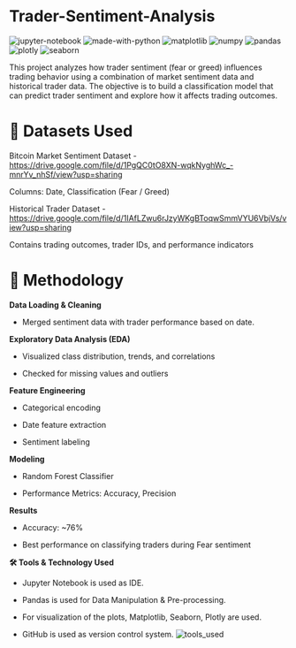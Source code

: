 # Trader-Sentiment-Analysis
![jupyter-notebook](https://github.com/user-attachments/assets/2ca75053-14b0-4b0c-8cbe-f6cf9cbefebe)
![made-with-python](https://github.com/user-attachments/assets/b3620304-6fd8-442d-be59-eac409607635)
![matplotlib](https://github.com/user-attachments/assets/bed11ff9-4a90-42bd-b5ff-7fbb2556e32b)
![numpy](https://github.com/user-attachments/assets/d8f1f964-e021-4f6d-8ad3-bbe900fad431)
![pandas](https://github.com/user-attachments/assets/7e74df6b-f973-4170-aa62-4a3a139716f6)
![plotly](https://github.com/user-attachments/assets/451d6d34-9739-47b2-b472-c6ab410664c6)
![seaborn](https://github.com/user-attachments/assets/d5936529-2c5d-409b-bf96-2a59d3dcac80)


This project analyzes how trader sentiment (fear or greed) influences trading behavior using a combination of market sentiment data and historical trader data. The objective is to build a classification model that can predict trader sentiment and explore how it affects trading outcomes.


# 📌 Datasets Used
Bitcoin Market Sentiment Dataset - https://drive.google.com/file/d/1PgQC0tO8XN-wqkNyghWc_-mnrYv_nhSf/view?usp=sharing

Columns: Date, Classification (Fear / Greed)

Historical Trader Dataset - https://drive.google.com/file/d/1IAfLZwu6rJzyWKgBToqwSmmVYU6VbjVs/view?usp=sharing

Contains trading outcomes, trader IDs, and performance indicators

# 🧠 Methodology
**Data Loading & Cleaning**
- Merged sentiment data with trader performance based on date.

**Exploratory Data Analysis (EDA)**
- Visualized class distribution, trends, and correlations
    
- Checked for missing values and outliers

**Feature Engineering**
- Categorical encoding
  
- Date feature extraction
  
- Sentiment labeling

**Modeling**
- Random Forest Classifier

- Performance Metrics: Accuracy, Precision

**Results**
- Accuracy: ~76%

- Best performance on classifying traders during Fear sentiment

**🛠️ Tools & Technology Used**
- Jupyter Notebook is used as IDE.
  
- Pandas is used for Data Manipulation & Pre-processing.

- For visualization of the plots, Matplotlib, Seaborn, Plotly are used.

- GitHub is used as version control system.
![tools_used](https://github.com/user-attachments/assets/609660c3-b125-458f-9fc2-ba0bc6e88681)

